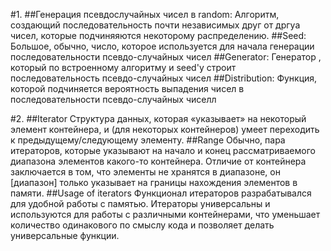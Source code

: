 #1. 
##Генерация псевдослучайных чисел в random: 
Алгоритм, создающий последовательность почти независимых друг от 
дргуа чисел, которые подчиняяются некоторому распределению.
##Seed:
Большое, обычно, число, которое используется для начала генерации 
последовательности псевдо-случайных чисел
##Generator:
Генератор , который по встроенному алгоритму и
seed'у строит последовательность псевдо-случайных чисел
##Distribution:
Функция, которой подчиняется вероятность выпадения чисел в 
последовательности псевдо-случайных чиселл

#2.
##Iterator
Структура данных, которая «указывает» на некоторый элемент контейнера, 
и (для некоторых контейнеров) умеет переходить к 
предыдущему/следующему элементу.
##Range
Обычно, пара итераторов, которые указывают на начало и конец 
рассматриваемого диапазона элементов какого-то контейнера. Отличие от 
контейнера заключается в том, что элементы не хранятся в диапазоне, он 
[диапазон] только указывает на границы нахождения элементов в памяти.
##Usage of iterators
Функционал итераторов разрабатывался для удобной работы с памятью. 
Итераторы универсальны и используются для работы с различными 
контейнерами, что уменьшает количество одинакового по смыслу кода 
и позволяет делать универсальные функции.
